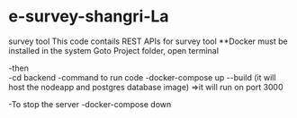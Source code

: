# e-survey-shangri-La
survey tool
This code contails REST APIs for survey tool
**Docker must be installed in the system
Goto Project folder, open terminal

-then   
    -cd backend
-command to run code
    -docker-compose up --build (it will host the nodeapp and postgres database image) =>it will run on port 3000


-To stop the server 
        -docker-compose down